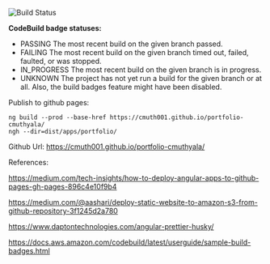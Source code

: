 ![Build Status](https://codebuild.us-east-1.amazonaws.com/badges?uuid=eyJlbmNyeXB0ZWREYXRhIjoiMXZmaTFGQ2ZRRWZ6bVViZTV1ZjY2RXY4Q3hwYmFSMEltTjdJNDl3RkozUmZLc28wTGdnTjJsN2lDY00yTjFPaGRiRDUzRzE2bVVKU2ZYbmoyeWdLYUxFPSIsIml2UGFyYW1ldGVyU3BlYyI6IklHWGhpaS9PRU9mR2I3L2MiLCJtYXRlcmlhbFNldFNlcmlhbCI6MX0%3D&branch=master)

**CodeBuild badge statuses:**

- PASSING The most recent build on the given branch passed.
- FAILING The most recent build on the given branch timed out, failed, faulted, or was stopped.
- IN_PROGRESS The most recent build on the given branch is in progress.
- UNKNOWN The project has not yet run a build for the given branch or at all. Also, the build badges feature might have been disabled.

Publish to github pages:

```
ng build --prod --base-href https://cmuth001.github.io/portfolio-cmuthyala/
ngh --dir=dist/apps/portfolio/
```

Github Url: https://cmuth001.github.io/portfolio-cmuthyala/

References:

https://medium.com/tech-insights/how-to-deploy-angular-apps-to-github-pages-gh-pages-896c4e10f9b4

https://medium.com/@aashari/deploy-static-website-to-amazon-s3-from-github-repository-3f1245d2a780

https://www.daptontechnologies.com/angular-prettier-husky/

https://docs.aws.amazon.com/codebuild/latest/userguide/sample-build-badges.html

